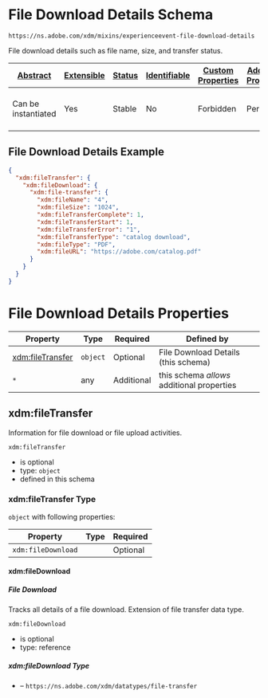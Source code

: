 
# File Download Details Schema

```
https://ns.adobe.com/xdm/mixins/experienceevent-file-download-details
```

File download details such as file name, size, and transfer status.

| [Abstract](../../../abstract.md) | [Extensible](../../../extensions.md) | [Status](../../../status.md) | [Identifiable](../../../id.md) | [Custom Properties](../../../extensions.md) | [Additional Properties](../../../extensions.md) | Defined In |
|----------------------------------|--------------------------------------|------------------------------|--------------------------------|---------------------------------------------|-------------------------------------------------|------------|
| Can be instantiated | Yes | Stable | No | Forbidden | Permitted | [mixins/experience-event/experienceevent-file-download-details.schema.json](mixins/experience-event/experienceevent-file-download-details.schema.json) |

## File Download Details Example
```json
{
  "xdm:fileTransfer": {
    "xdm:fileDownload": {
      "xdm:file-transfer": {
        "xdm:fileName": "4",
        "xdm:fileSize": "1024",
        "xdm:fileTransferComplete": 1,
        "xdm:fileTransferStart": 1,
        "xdm:fileTransferError": "1",
        "xdm:fileTransferType": "catalog download",
        "xdm:fileType": "PDF",
        "xdm:fileURL": "https://adobe.com/catalog.pdf"
      }
    }
  }
}
```

# File Download Details Properties

| Property | Type | Required | Defined by |
|----------|------|----------|------------|
| [xdm:fileTransfer](#xdmfiletransfer) | `object` | Optional | File Download Details (this schema) |
| `*` | any | Additional | this schema *allows* additional properties |

## xdm:fileTransfer

Information for file download or file upload activities.

`xdm:fileTransfer`
* is optional
* type: `object`
* defined in this schema

### xdm:fileTransfer Type


`object` with following properties:


| Property | Type | Required |
|----------|------|----------|
| `xdm:fileDownload`|  | Optional |



#### xdm:fileDownload
##### File Download

Tracks all details of a file download. Extension of file transfer data type.

`xdm:fileDownload`
* is optional
* type: reference

##### xdm:fileDownload Type


* []() – `https://ns.adobe.com/xdm/datatypes/file-transfer`









